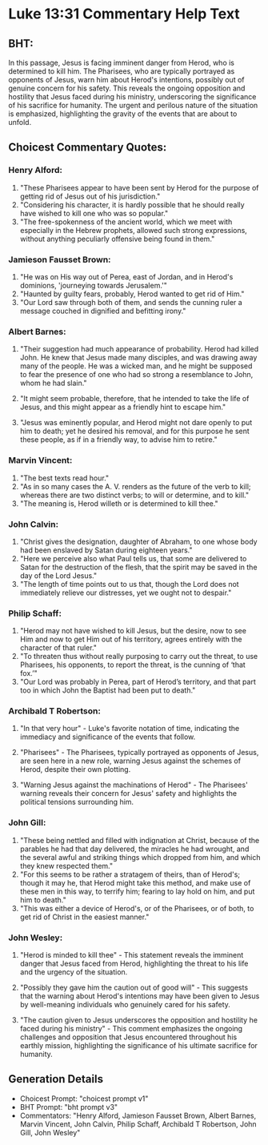 # Luke 13:31 Commentary Help Text

## BHT:
In this passage, Jesus is facing imminent danger from Herod, who is determined to kill him. The Pharisees, who are typically portrayed as opponents of Jesus, warn him about Herod's intentions, possibly out of genuine concern for his safety. This reveals the ongoing opposition and hostility that Jesus faced during his ministry, underscoring the significance of his sacrifice for humanity. The urgent and perilous nature of the situation is emphasized, highlighting the gravity of the events that are about to unfold.

## Choicest Commentary Quotes:
### Henry Alford:
1. "These Pharisees appear to have been sent by Herod for the purpose of getting rid of Jesus out of his jurisdiction."
2. "Considering his character, it is hardly possible that he should really have wished to kill one who was so popular."
3. "The free-spokenness of the ancient world, which we meet with especially in the Hebrew prophets, allowed such strong expressions, without anything peculiarly offensive being found in them."

### Jamieson Fausset Brown:
1. "He was on His way out of Perea, east of Jordan, and in Herod's dominions, 'journeying towards Jerusalem.'"
2. "Haunted by guilty fears, probably, Herod wanted to get rid of Him."
3. "Our Lord saw through both of them, and sends the cunning ruler a message couched in dignified and befitting irony."

### Albert Barnes:
1. "Their suggestion had much appearance of probability. Herod had killed John. He knew that Jesus made many disciples, and was drawing away many of the people. He was a wicked man, and he might be supposed to fear the presence of one who had so strong a resemblance to John, whom he had slain." 

2. "It might seem probable, therefore, that he intended to take the life of Jesus, and this might appear as a friendly hint to escape him." 

3. "Jesus was eminently popular, and Herod might not dare openly to put him to death; yet he desired his removal, and for this purpose he sent these people, as if in a friendly way, to advise him to retire."

### Marvin Vincent:
1. "The best texts read hour." 
2. "As in so many cases the A. V. renders as the future of the verb to kill; whereas there are two distinct verbs; to will or determine, and to kill."
3. "The meaning is, Herod willeth or is determined to kill thee."

### John Calvin:
1. "Christ gives the designation, daughter of Abraham, to one whose body had been enslaved by Satan during eighteen years." 
2. "Here we perceive also what Paul tells us, that some are delivered to Satan for the destruction of the flesh, that the spirit may be saved in the day of the Lord Jesus." 
3. "The length of time points out to us that, though the Lord does not immediately relieve our distresses, yet we ought not to despair."

### Philip Schaff:
1. "Herod may not have wished to kill Jesus, but the desire, now to see Him and now to get Him out of his territory, agrees entirely with the character of that ruler." 
2. "To threaten thus without really purposing to carry out the threat, to use Pharisees, his opponents, to report the threat, is the cunning of ‘that fox.’"
3. "Our Lord was probably in Perea, part of Herod’s territory, and that part too in which John the Baptist had been put to death."

### Archibald T Robertson:
1. "In that very hour" - Luke's favorite notation of time, indicating the immediacy and significance of the events that follow.

2. "Pharisees" - The Pharisees, typically portrayed as opponents of Jesus, are seen here in a new role, warning Jesus against the schemes of Herod, despite their own plotting.

3. "Warning Jesus against the machinations of Herod" - The Pharisees' warning reveals their concern for Jesus' safety and highlights the political tensions surrounding him.

### John Gill:
1. "These being nettled and filled with indignation at Christ, because of the parables he had that day delivered, the miracles he had wrought, and the several awful and striking things which dropped from him, and which they knew respected them."
2. "For this seems to be rather a stratagem of theirs, than of Herod's; though it may he, that Herod might take this method, and make use of these men in this way, to terrify him; fearing to lay hold on him, and put him to death."
3. "This was either a device of Herod's, or of the Pharisees, or of both, to get rid of Christ in the easiest manner."

### John Wesley:
1. "Herod is minded to kill thee" - This statement reveals the imminent danger that Jesus faced from Herod, highlighting the threat to his life and the urgency of the situation.

2. "Possibly they gave him the caution out of good will" - This suggests that the warning about Herod's intentions may have been given to Jesus by well-meaning individuals who genuinely cared for his safety.

3. "The caution given to Jesus underscores the opposition and hostility he faced during his ministry" - This comment emphasizes the ongoing challenges and opposition that Jesus encountered throughout his earthly mission, highlighting the significance of his ultimate sacrifice for humanity.


## Generation Details
- Choicest Prompt: "choicest prompt v1"
- BHT Prompt: "bht prompt v3"
- Commentators: "Henry Alford, Jamieson Fausset Brown, Albert Barnes, Marvin Vincent, John Calvin, Philip Schaff, Archibald T Robertson, John Gill, John Wesley"
